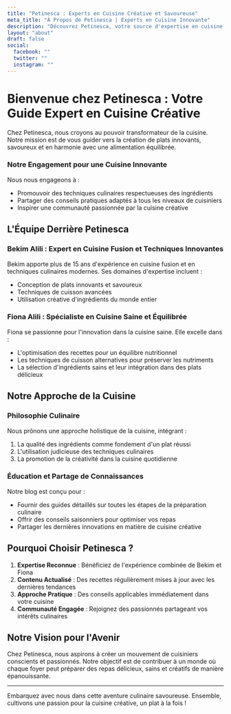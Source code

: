 ```yaml
---
title: "Petinesca : Experts en Cuisine Créative et Savoureuse"
meta_title: "À Propos de Petinesca | Experts en Cuisine Innovante"
description: "Découvrez Petinesca, votre source d'expertise en cuisine créative. Bekim et Fiona Alili partagent leurs connaissances pour des recettes innovantes et délicieuses."
layout: "about"
draft: false
social:
  facebook: ""
  twitter: ""
  instagram: ""
---
```


# Bienvenue chez Petinesca : Votre Guide Expert en Cuisine Créative

Chez Petinesca, nous croyons au pouvoir transformateur de la cuisine. Notre mission est de vous guider vers la création de plats innovants, savoureux et en harmonie avec une alimentation équilibrée.

### Notre Engagement pour une Cuisine Innovante

Nous nous engageons à :
- Promouvoir des techniques culinaires respectueuses des ingrédients
- Partager des conseils pratiques adaptés à tous les niveaux de cuisiniers
- Inspirer une communauté passionnée par la cuisine créative

## L'Équipe Derrière Petinesca

### Bekim Alili : Expert en Cuisine Fusion et Techniques Innovantes

Bekim apporte plus de 15 ans d'expérience en cuisine fusion et en techniques culinaires modernes. Ses domaines d'expertise incluent :
- Conception de plats innovants et savoureux
- Techniques de cuisson avancées
- Utilisation créative d'ingrédients du monde entier

### Fiona Alili : Spécialiste en Cuisine Saine et Équilibrée

Fiona se passionne pour l'innovation dans la cuisine saine. Elle excelle dans :
- L'optimisation des recettes pour un équilibre nutritionnel
- Les techniques de cuisson alternatives pour préserver les nutriments
- La sélection d'ingrédients sains et leur intégration dans des plats délicieux

## Notre Approche de la Cuisine

### Philosophie Culinaire

Nous prônons une approche holistique de la cuisine, intégrant :
1. La qualité des ingrédients comme fondement d'un plat réussi
2. L'utilisation judicieuse des techniques culinaires
3. La promotion de la créativité dans la cuisine quotidienne

### Éducation et Partage de Connaissances

Notre blog est conçu pour :
- Fournir des guides détaillés sur toutes les étapes de la préparation culinaire
- Offrir des conseils saisonniers pour optimiser vos repas
- Partager les dernières innovations en matière de cuisine créative

## Pourquoi Choisir Petinesca ?

1. **Expertise Reconnue** : Bénéficiez de l'expérience combinée de Bekim et Fiona
2. **Contenu Actualisé** : Des recettes régulièrement mises à jour avec les dernières tendances
3. **Approche Pratique** : Des conseils applicables immédiatement dans votre cuisine
4. **Communauté Engagée** : Rejoignez des passionnés partageant vos intérêts culinaires

## Notre Vision pour l'Avenir

Chez Petinesca, nous aspirons à créer un mouvement de cuisiniers conscients et passionnés. Notre objectif est de contribuer à un monde où chaque foyer peut préparer des repas délicieux, sains et créatifs de manière épanouissante.

---

Embarquez avec nous dans cette aventure culinaire savoureuse. Ensemble, cultivons une passion pour la cuisine créative, un plat à la fois !